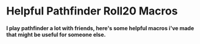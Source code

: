 # Helpful Pathfinder Roll20 Macros
#### I play pathfinder a lot with friends, here's some helpful macros i've made that might be useful for someone else.
